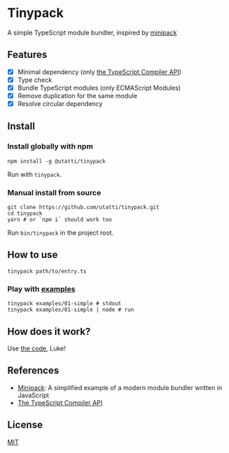 # Tinypack

A simple TypeScript module bundler, inspired by [minipack](https://github.com/ronami/minipack)

## Features

- [x] Minimal dependency (only [the TypeScript Compiler API](https://github.com/Microsoft/TypeScript/wiki/Using-the-Compiler-API))
- [x] Type check
- [x] Bundle TypeScript modules (only ECMAScript Modules)
- [x] Remove duplication for the same module
- [x] Resolve circular dependency

## Install

### Install globally with npm

```shell
npm install -g @utatti/tinypack
```

Run with `tinypack`.

### Manual install from source

```shell
git clone https://github.com/utatti/tinypack.git
cd tinypack
yarn # or `npm i` should work too
```

Run `bin/tinypack` in the project root.

## How to use

```shell
tinypack path/to/entry.ts
```

### Play with [examples](examples)

```shell
tinypack examples/01-simple # stdout
tinypack examples/01-simple | node # run
```

## How does it work?

Use [the code](src/tinypack.ts), Luke!

## References

- [Minipack](https://github.com/ronami/minipack): A simplified example of a
  modern module bundler written in JavaScript
- [The TypeScript Compiler API](https://github.com/Microsoft/TypeScript/wiki/Using-the-Compiler-API)

## License

[MIT](LICENSE)
